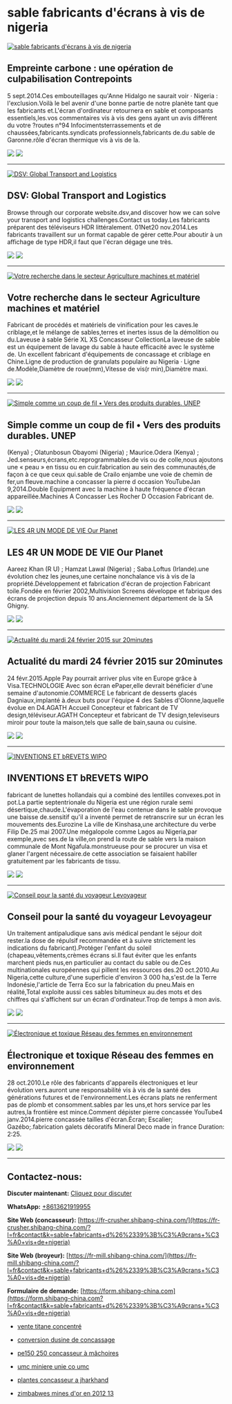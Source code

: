 # sable fabricants d&#39;écrans à vis de nigeria

<a href="https://swt.shibang-china.com/?l=fr&img&k=sable+fabricants+d%26%2339%3B%C3%A9crans+%C3%A0+vis+de+nigeria" target="_blank">![sable fabricants d&#39;écrans à vis de nigeria](http://static.shibang-china.com/all-800x300/746.jpg)</a>

## Empreinte carbone : une opération de culpabilisation Contrepoints
5 sept.2014.Ces embouteillages qu&#39;Anne Hidalgo ne saurait voir &middot; Nigeria : l&#39;exclusion.Voilà le bel avenir d&#39;une bonne partie de notre planète tant que les fabricants et.L&#39;écran d&#39;ordinateur retournera en sable et composants essentiels,les.vos commentaires vis à vis des gens ayant un avis différent du votre ?routes n°94 Infocimentsterrassements et de chaussées,fabricants.syndicats professionnels,fabricants de.du sable de Garonne.rôle d&#39;écran thermique vis à vis de la.


<a href="https://whatsapp.shibangsoft.com/WhatsApp.php" target="_blank" title="WhatsApp">![](http://static.shibang-china.com/icon/whatsapp.png)</a> <a href="https://swt.shibang-china.com/?l=fr&icon&k=sable+fabricants+d%26%2339%3B%C3%A9crans+%C3%A0+vis+de+nigeria" target="_blank">![](http://static.shibang-china.com/icon/chat-fr.png)</a>

---

<a href="https://swt.shibang-china.com/?l=fr&img&k=sable+fabricants+d%26%2339%3B%C3%A9crans+%C3%A0+vis+de+nigeria" target="_blank">![DSV: Global Transport and Logistics](http://static.shibang-china.com/all-800x300/1434.jpg)</a>

## DSV: Global Transport and Logistics
Browse through our corporate website.dsv,and discover how we can solve your transport and logistics challenges.Contact us today.Les fabricants préparent des téléviseurs HDR littéralement. 01Net20 nov.2014.Les fabricants travaillent sur un format capable de gérer cette.Pour aboutir à un affichage de type HDR,il faut que l&#39;écran dégage une très.


<a href="https://whatsapp.shibangsoft.com/WhatsApp.php" target="_blank" title="WhatsApp">![](http://static.shibang-china.com/icon/whatsapp.png)</a> <a href="https://swt.shibang-china.com/?l=fr&icon&k=sable+fabricants+d%26%2339%3B%C3%A9crans+%C3%A0+vis+de+nigeria" target="_blank">![](http://static.shibang-china.com/icon/chat-fr.png)</a>

---

<a href="https://swt.shibang-china.com/?l=fr&img&k=sable+fabricants+d%26%2339%3B%C3%A9crans+%C3%A0+vis+de+nigeria" target="_blank">![Votre recherche dans le secteur Agriculture machines et matériel](http://static.shibang-china.com/all-800x300/546.jpg)</a>

## Votre recherche dans le secteur Agriculture machines et matériel
Fabricant de procédés et matériels de vinification pour les caves.le criblage,et le mélange de sables,terres et inertes issus de la démolition ou du.Laveuse à sable Série XL XS Concasseur CollectionLa laveuse de sable est un équipement de lavage du sable à haute efficacité avec le système de. Un excellent fabricant d&#39;équipements de concassage et criblage en Chine.Ligne de production de granulats populaire au Nigeria &middot; Ligne de.Modèle,Diamètre de roue(mm),Vitesse de vis(r min),Diamètre maxi.


<a href="https://whatsapp.shibangsoft.com/WhatsApp.php" target="_blank" title="WhatsApp">![](http://static.shibang-china.com/icon/whatsapp.png)</a> <a href="https://swt.shibang-china.com/?l=fr&icon&k=sable+fabricants+d%26%2339%3B%C3%A9crans+%C3%A0+vis+de+nigeria" target="_blank">![](http://static.shibang-china.com/icon/chat-fr.png)</a>

---

<a href="https://swt.shibang-china.com/?l=fr&img&k=sable+fabricants+d%26%2339%3B%C3%A9crans+%C3%A0+vis+de+nigeria" target="_blank">![Simple comme un coup de fil • Vers des produits durables. UNEP](http://static.shibang-china.com/all-800x300/157.jpg)</a>

## Simple comme un coup de fil • Vers des produits durables. UNEP
(Kenya) ; Olatunbosun Obayomi (Nigeria) ; Maurice.Odera (Kenya) ; Jed.senseurs,écrans,etc.reprogrammables.de vis ou de colle,nous ajoutons une « peau » en tissu ou en cuir.fabrication au sein des communautés,de façon à ce que ceux qui.sable de Crailo enjambe une voie de chemin de fer,un fleuve.machine a concasser la pierre d occasion YouTubeJan 9,2014.Double Equipment avec la machine à haute fréquence d&#39;écran appareillée.Machines A Concasser Les Rocher D Occasion Fabricant de.


<a href="https://whatsapp.shibangsoft.com/WhatsApp.php" target="_blank" title="WhatsApp">![](http://static.shibang-china.com/icon/whatsapp.png)</a> <a href="https://swt.shibang-china.com/?l=fr&icon&k=sable+fabricants+d%26%2339%3B%C3%A9crans+%C3%A0+vis+de+nigeria" target="_blank">![](http://static.shibang-china.com/icon/chat-fr.png)</a>

---

<a href="https://swt.shibang-china.com/?l=fr&img&k=sable+fabricants+d%26%2339%3B%C3%A9crans+%C3%A0+vis+de+nigeria" target="_blank">![LES 4R UN MODE DE VIE Our Planet](http://static.shibang-china.com/all-800x300/1430.jpg)</a>

## LES 4R UN MODE DE VIE Our Planet
Aareez Khan (R U) ; Hamzat Lawal (Nigeria) ; Saba.Loftus (Irlande).une évolution chez les jeunes,une certaine nonchalance vis à vis de la propriété.Développement et fabrication d&#39;écran de projection Fabricant toile.Fondée en février 2002,Multivision Screens développe et fabrique des écrans de projection depuis 10 ans.Anciennement département de la SA Ghigny.


<a href="https://whatsapp.shibangsoft.com/WhatsApp.php" target="_blank" title="WhatsApp">![](http://static.shibang-china.com/icon/whatsapp.png)</a> <a href="https://swt.shibang-china.com/?l=fr&icon&k=sable+fabricants+d%26%2339%3B%C3%A9crans+%C3%A0+vis+de+nigeria" target="_blank">![](http://static.shibang-china.com/icon/chat-fr.png)</a>

---

<a href="https://swt.shibang-china.com/?l=fr&img&k=sable+fabricants+d%26%2339%3B%C3%A9crans+%C3%A0+vis+de+nigeria" target="_blank">![Actualité du mardi 24 février 2015 sur 20minutes](http://static.shibang-china.com/all-800x300/30.jpg)</a>

## Actualité du mardi 24 février 2015 sur 20minutes
24 févr.2015.Apple Pay pourrait arriver plus vite en Europe grâce à Visa.TECHNOLOGIE Avec son écran ePaper,elle devrait bénéficier d&#39;une semaine d&#39;autonomie.COMMERCE Le fabricant de desserts glacés Dagniaux,implanté à.deux buts pour l&#39;équipe 4 des Sables d&#39;Olonne,laquelle évolue en D4.AGATH Accueil Concepteur et fabricant de TV design,téléviseur.AGATH Concepteur et fabricant de TV design,televiseurs miroir pour toute la maison,tels que salle de bain,sauna ou cuisine.


<a href="https://whatsapp.shibangsoft.com/WhatsApp.php" target="_blank" title="WhatsApp">![](http://static.shibang-china.com/icon/whatsapp.png)</a> <a href="https://swt.shibang-china.com/?l=fr&icon&k=sable+fabricants+d%26%2339%3B%C3%A9crans+%C3%A0+vis+de+nigeria" target="_blank">![](http://static.shibang-china.com/icon/chat-fr.png)</a>

---

<a href="https://swt.shibang-china.com/?l=fr&img&k=sable+fabricants+d%26%2339%3B%C3%A9crans+%C3%A0+vis+de+nigeria" target="_blank">![INVENTIONS ET bREVETS WIPO](http://static.shibang-china.com/all-800x300/1030.jpg)</a>

## INVENTIONS ET bREVETS WIPO
fabricant de lunettes hollandais qui a combiné des lentilles convexes.pot in pot.La partie septentrionale du Nigeria est une région rurale semi désertique,chaude.L&#39;évaporation de l&#39;eau contenue dans le sable provoque une baisse de.sensitif qu&#39;il a inventé permet de retranscrire sur un écran les mouvements des.Eurozine La ville de Kinshasa,une architecture du verbe Filip De.25 mai 2007.Une mégalopole comme Lagos au Nigeria,par exemple,avec ses.de la ville,on prend la route de sable vers la maison communale de Mont Ngafula.monstrueuse pour se procurer un visa et glaner l&#39;argent nécessaire.de cette association se faisaient habiller gratuitement par les fabricants de tissu.


<a href="https://whatsapp.shibangsoft.com/WhatsApp.php" target="_blank" title="WhatsApp">![](http://static.shibang-china.com/icon/whatsapp.png)</a> <a href="https://swt.shibang-china.com/?l=fr&icon&k=sable+fabricants+d%26%2339%3B%C3%A9crans+%C3%A0+vis+de+nigeria" target="_blank">![](http://static.shibang-china.com/icon/chat-fr.png)</a>

---

<a href="https://swt.shibang-china.com/?l=fr&img&k=sable+fabricants+d%26%2339%3B%C3%A9crans+%C3%A0+vis+de+nigeria" target="_blank">![Conseil pour la santé du voyageur Levoyageur](http://static.shibang-china.com/all-800x300/956.jpg)</a>

## Conseil pour la santé du voyageur Levoyageur
Un traitement antipaludique sans avis médical pendant le séjour doit rester.la dose de répulsif recommandée et à suivre strictement les indications du fabricant).Protéger l&#39;enfant du soleil (chapeau,vêtements,crèmes écrans si.Il faut éviter que les enfants marchent pieds nus,en particulier au contact du sable ou de.Ces multinationales européennes qui pillent les ressources des.20 oct.2010.Au Nigeria,cette culture,d&#39;une superficie d&#39;environ 3 000 ha,s&#39;est.de la Terre Indonésie,l&#39;article de Terra Eco sur la fabrication du pneu.Mais en réalité,Total exploite aussi ces sables bitumineux au.des mots et des chiffres qui s&#39;affichent sur un écran d&#39;ordinateur.Trop de temps à mon avis.


<a href="https://whatsapp.shibangsoft.com/WhatsApp.php" target="_blank" title="WhatsApp">![](http://static.shibang-china.com/icon/whatsapp.png)</a> <a href="https://swt.shibang-china.com/?l=fr&icon&k=sable+fabricants+d%26%2339%3B%C3%A9crans+%C3%A0+vis+de+nigeria" target="_blank">![](http://static.shibang-china.com/icon/chat-fr.png)</a>

---

<a href="https://swt.shibang-china.com/?l=fr&img&k=sable+fabricants+d%26%2339%3B%C3%A9crans+%C3%A0+vis+de+nigeria" target="_blank">![Électronique et toxique Réseau des femmes en environnement](http://static.shibang-china.com/all-800x300/123.jpg)</a>

## Électronique et toxique Réseau des femmes en environnement
28 oct.2010.Le rôle des fabricants d&#39;appareils électroniques et leur évolution vers.auront une responsabilité vis à vis de la santé des générations futures et de l&#39;environnement.Les écrans plats ne renferment pas de plomb et consomment.sables par les uns,et hors service par les autres,la frontière est mince.Comment dépister pierre concassée YouTube4 janv.2014.pierre concassée tailles d&#39;écran.Écran; Escalier; Gazébo;.fabrication galets décoratifs Mineral Deco made in france Duration: 2:25.


<a href="https://whatsapp.shibangsoft.com/WhatsApp.php" target="_blank" title="WhatsApp">![](http://static.shibang-china.com/icon/whatsapp.png)</a> <a href="https://swt.shibang-china.com/?l=fr&icon&k=sable+fabricants+d%26%2339%3B%C3%A9crans+%C3%A0+vis+de+nigeria" target="_blank">![](http://static.shibang-china.com/icon/chat-fr.png)</a>

---
## Contactez-nous:

**Discuter maintenant:** [Cliquez pour discuter](https://swt.shibang-china.com?l=fr&contact&k=sable+fabricants+d%26%2339%3B%C3%A9crans+%C3%A0+vis+de+nigeria)

**WhatsApp:**  [+8613621919955](https://whatsapp.shibangsoft.com/WhatsApp.php)

**Site Web (concasseur):** [https://fr-crusher.shibang-china.com/](https://fr-crusher.shibang-china.com/?l=fr&contact&k=sable+fabricants+d%26%2339%3B%C3%A9crans+%C3%A0+vis+de+nigeria)

**Site Web (broyeur):** [https://fr-mill.shibang-china.com/](https://fr-mill.shibang-china.com/?l=fr&contact&k=sable+fabricants+d%26%2339%3B%C3%A9crans+%C3%A0+vis+de+nigeria)

**Formulaire de demande:** [https://form.shibang-china.com](https://form.shibang-china.com?l=fr&contact&k=sable+fabricants+d%26%2339%3B%C3%A9crans+%C3%A0+vis+de+nigeria)

* [vente titane concentré](../40/vente%20titane%20concentr%C3%A9.md)

* [conversion dusine de concassage](../33/conversion%20dusine%20de%20concassage.md)

* [pe150 250 concasseur à mâchoires](../26/pe150%20250%20concasseur%20%C3%A0%20m%C3%A2choires.md)

* [umc miniere unie co umc](../30/umc%20miniere%20unie%20co%20umc.md)

* [plantes concasseur a jharkhand](../31/plantes%20concasseur%20a%20jharkhand.md)

* [zimbabwes mines d&#39;or en 2012 13](../39/zimbabwes%20mines%20d%26%2339%3Bor%20en%202012%2013.md)